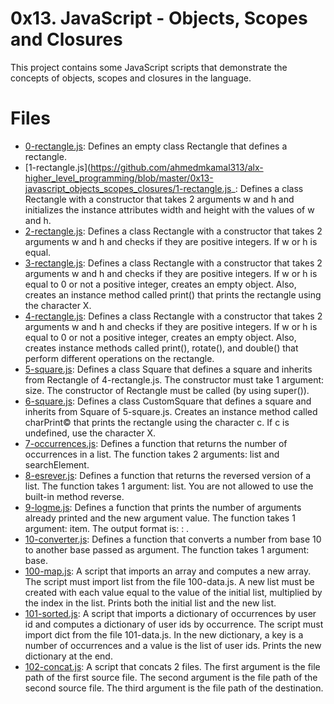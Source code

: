 # 0x13. JavaScript - Objects, Scopes and Closures
This project contains some JavaScript scripts that demonstrate the concepts of objects, scopes and closures in the language.
# Files
- [0-rectangle.js](https://github.com/ahmedmkamal313/alx-higher_level_programming/blob/master/0x13-javascript_objects_scopes_closures/0-rectangle.js): Defines an empty class Rectangle that defines a rectangle.
- [1-rectangle.js](https://github.com/ahmedmkamal313/alx-higher_level_programming/blob/master/0x13-javascript_objects_scopes_closures/1-rectangle.js_: Defines a class Rectangle with a constructor that takes 2 arguments w and h and initializes the instance attributes width and height with the values of w and h.
- [2-rectangle.js](https://github.com/ahmedmkamal313/alx-higher_level_programming/blob/master/0x13-javascript_objects_scopes_closures/2-rectangle.js): Defines a class Rectangle with a constructor that takes 2 arguments w and h and checks if they are positive integers. If w or h is equal.
- [3-rectangle.js](https://github.com/ahmedmkamal313/alx-higher_level_programming/blob/master/0x13-javascript_objects_scopes_closures/3-rectangle.js): Defines a class Rectangle with a constructor that takes 2 arguments w and h and checks if they are positive integers. If w or h is equal to 0 or not a positive integer, creates an empty object. Also, creates an instance method called print() that prints the rectangle using the character X.
- [4-rectangle.js](https://github.com/ahmedmkamal313/alx-higher_level_programming/blob/master/0x13-javascript_objects_scopes_closures/4-rectangle.js): Defines a class Rectangle with a constructor that takes 2 arguments w and h and checks if they are positive integers. If w or h is equal to 0 or not a positive integer, creates an empty object. Also, creates instance methods called print(), rotate(), and double() that perform different operations on the rectangle.
- [5-square.js](https://github.com/ahmedmkamal313/alx-higher_level_programming/blob/master/0x13-javascript_objects_scopes_closures/5-square.js): Defines a class Square that defines a square and inherits from Rectangle of 4-rectangle.js. The constructor must take 1 argument: size. The constructor of Rectangle must be called (by using super()).
- [6-square.js](https://github.com/ahmedmkamal313/alx-higher_level_programming/blob/master/0x13-javascript_objects_scopes_closures/6-square.js): Defines a class CustomSquare that defines a square and inherits from Square of 5-square.js. Creates an instance method called charPrint© that prints the rectangle using the character c. If c is undefined, use the character X.
- [7-occurrences.js](https://github.com/ahmedmkamal313/alx-higher_level_programming/blob/master/0x13-javascript_objects_scopes_closures/7-occurrences.js): Defines a function that returns the number of occurrences in a list. The function takes 2 arguments: list and searchElement.
- [8-esrever.js](https://github.com/ahmedmkamal313/alx-higher_level_programming/blob/master/0x13-javascript_objects_scopes_closures/8-esrever.js): Defines a function that returns the reversed version of a list. The function takes 1 argument: list. You are not allowed to use the built-in method reverse.
- [9-logme.js](https://github.com/ahmedmkamal313/alx-higher_level_programming/blob/master/0x13-javascript_objects_scopes_closures/9-logme.js): Defines a function that prints the number of arguments already printed and the new argument value. The function takes 1 argument: item. The output format is: <number arguments already printed>: <current argument value>.
- [10-converter.js](https://github.com/ahmedmkamal313/alx-higher_level_programming/blob/master/0x13-javascript_objects_scopes_closures/10-converter.js): Defines a function that converts a number from base 10 to another base passed as argument. The function takes 1 argument: base.
- [100-map.js](https://github.com/ahmedmkamal313/alx-higher_level_programming/blob/master/0x13-javascript_objects_scopes_closures/100-map.js): A script that imports an array and computes a new array. The script must import list from the file 100-data.js. A new list must be created with each value equal to the value of the initial list, multiplied by the index in the list. Prints both the initial list and the new list.
- [101-sorted.js](https://github.com/ahmedmkamal313/alx-higher_level_programming/blob/master/0x13-javascript_objects_scopes_closures/101-sorted.js): A script that imports a dictionary of occurrences by user id and computes a dictionary of user ids by occurrence. The script must import dict from the file 101-data.js. In the new dictionary, a key is a number of occurrences and a value is the list of user ids. Prints the new dictionary at the end.
- [102-concat.js](https://github.com/ahmedmkamal313/alx-higher_level_programming/blob/master/0x13-javascript_objects_scopes_closures/102-concat.js): A script that concats 2 files. The first argument is the file path of the first source file. The second argument is the file path of the second source file. The third argument is the file path of the destination.
